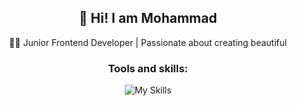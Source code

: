

<h2 align="center">👋 Hi! I am Mohammad</h2>

<p align="center">
  👨‍💻 Junior Frontend Developer | Passionate about creating beautiful
</p>

<h3 align="center">Tools and skills:</h3>
<p align="center">
  <img src="https://skillicons.dev/icons?i=js,html,css,figma,git,github,react,supabase,vite,nextjs,sass,bootstrap,vscode,npm" alt="My Skills"/>
</p>
